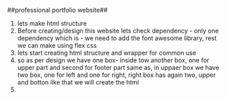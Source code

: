 ##professional portfolio website##
1. lets make html structure
2. Before creating/design this website lets check dependency - only one dependency which is - we need to add the font awesome library, rest we can make using flex css
3. lets start creating html structure and wrapper for common use
4. so as per design we have one box- inside tow another box, one for upper part and second for footer part same as, in uppaer box we have two box, one for left and one for right, right box has again two, upper and botton like that we will create the html
5. 